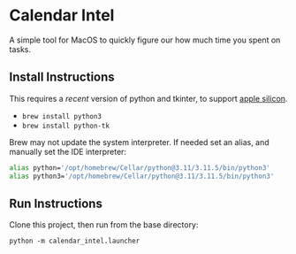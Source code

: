 # Calendar Intel

A simple tool for MacOS to quickly figure our how much time you spent on tasks.

## Install Instructions

This requires a *recent* version of python and tkinter, to support [apple silicon](https://support.apple.com/en-ca/HT211814).

 * `brew install python3`
 * `brew install python-tk`

Brew may not update the system interpreter. If needed set an alias, and manually set the IDE interpreter:

```bash
alias python='/opt/homebrew/Cellar/python@3.11/3.11.5/bin/python3'
alias python3='/opt/homebrew/Cellar/python@3.11/3.11.5/bin/python3'
```

## Run Instructions

Clone this project, then run from the base directory:  

`python -m calendar_intel.launcher`
